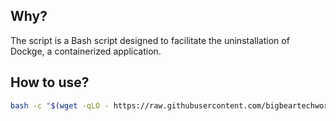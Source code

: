 ## Why?

The script is a Bash script designed to facilitate the uninstallation of Dockge, a containerized application.

## How to use?

```bash
bash -c "$(wget -qLO - https://raw.githubusercontent.com/bigbeartechworld/big-bear-scripts/master/uninstall-dockge/run.sh)"
```
